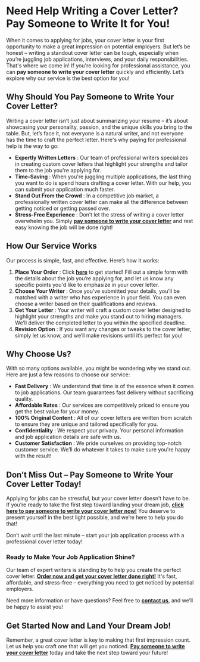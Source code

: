 # Need Help Writing a Cover Letter? Pay Someone to Write It for You!

When it comes to applying for jobs, your cover letter is your first opportunity to make a great impression on potential employers. But let’s be honest – writing a standout cover letter can be tough, especially when you’re juggling job applications, interviews, and your daily responsibilities. That's where we come in! If you're looking for professional assistance, you can **pay someone to write your cover letter** quickly and efficiently. Let’s explore why our service is the best option for you!

## Why Should You Pay Someone to Write Your Cover Letter?

Writing a cover letter isn’t just about summarizing your resume – it’s about showcasing your personality, passion, and the unique skills you bring to the table. But, let’s face it, not everyone is a natural writer, and not everyone has the time to craft the perfect letter. Here's why paying for professional help is the way to go:

- **Expertly Written Letters** : Our team of professional writers specializes in creating custom cover letters that highlight your strengths and tailor them to the job you're applying for.
- **Time-Saving** : When you're juggling multiple applications, the last thing you want to do is spend hours drafting a cover letter. With our help, you can submit your application much faster.
- **Stand Out From the Crowd** : In a competitive job market, a professionally written cover letter can make all the difference between getting noticed or getting passed over.
- **Stress-Free Experience** : Don’t let the stress of writing a cover letter overwhelm you. Simply [**pay someone to write your cover letter**](https://tinyurl.com/topessay?keyword=pay+someone+to+write+cover+letter) and rest easy knowing the job will be done right!

## How Our Service Works

Our process is simple, fast, and effective. Here’s how it works:

1. **Place Your Order** : Click [**here**](https://tinyurl.com/topessay?keyword=pay+someone+to+write+cover+letter) to get started! Fill out a simple form with the details about the job you’re applying for, and let us know any specific points you'd like to emphasize in your cover letter.
2. **Choose Your Writer** : Once you’ve submitted your details, you’ll be matched with a writer who has experience in your field. You can even choose a writer based on their qualifications and reviews.
3. **Get Your Letter** : Your writer will craft a custom cover letter designed to highlight your strengths and make you stand out to hiring managers. We’ll deliver the completed letter to you within the specified deadline.
4. **Revision Option** : If you want any changes or tweaks to the cover letter, simply let us know, and we’ll make revisions until it’s perfect for you!

## Why Choose Us?

With so many options available, you might be wondering why we stand out. Here are just a few reasons to choose our service:

- **Fast Delivery** : We understand that time is of the essence when it comes to job applications. Our team guarantees fast delivery without sacrificing quality.
- **Affordable Rates** : Our services are competitively priced to ensure you get the best value for your money.
- **100% Original Content** : All of our cover letters are written from scratch to ensure they are unique and tailored specifically for you.
- **Confidentiality** : We respect your privacy. Your personal information and job application details are safe with us.
- **Customer Satisfaction** : We pride ourselves on providing top-notch customer service. We’ll do whatever it takes to make sure you're happy with the result!

## Don’t Miss Out – Pay Someone to Write Your Cover Letter Today!

Applying for jobs can be stressful, but your cover letter doesn’t have to be. If you’re ready to take the first step toward landing your dream job, [**click here to pay someone to write your cover letter now!**](https://tinyurl.com/topessay?keyword=pay+someone+to+write+cover+letter) You deserve to present yourself in the best light possible, and we’re here to help you do that!

Don’t wait until the last minute – start your job application process with a professional cover letter today!

### Ready to Make Your Job Application Shine?

Our team of expert writers is standing by to help you create the perfect cover letter. [**Order now and get your cover letter done right!**](https://tinyurl.com/topessay?keyword=pay+someone+to+write+cover+letter) It's fast, affordable, and stress-free – everything you need to get noticed by potential employers.

Need more information or have questions? Feel free to [**contact us**](https://tinyurl.com/topessay?keyword=pay+someone+to+write+cover+letter), and we’ll be happy to assist you!

## Get Started Now and Land Your Dream Job!

Remember, a great cover letter is key to making that first impression count. Let us help you craft one that will get you noticed. [**Pay someone to write your cover letter**](https://tinyurl.com/topessay?keyword=pay+someone+to+write+cover+letter) today and take the next step toward your future!
